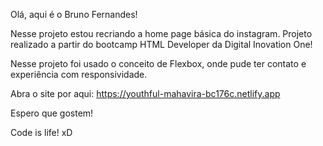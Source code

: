 Olá, aqui é o Bruno Fernandes! 

Nesse projeto estou recriando a home page básica do instagram. Projeto realizado a partir do bootcamp HTML Developer da Digital Inovation One!

Nesse projeto foi usado o conceito de Flexbox, onde pude ter contato e experiência com responsividade.

Abra o site por aqui:
https://youthful-mahavira-bc176c.netlify.app


Espero que gostem!

Code is life! xD